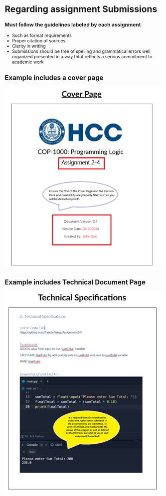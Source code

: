 # Regarding assignment Submissions 

### Must follow the guidelines labeled by each assignment 
- Such as format requirements 
- Proper citation of sources 
- Clarity in writing 
- Submissions should be free of spelling and grammatical errors well organized presented in a way thtat reflects a serious commitment to academic work 


## Example includes a cover page
![Example Cover Page](../assets/SubmissionExample-1.png)
## Example includes Technical Document Page
![Example Technical Document](../assets/SubmssionExample-2.png)

